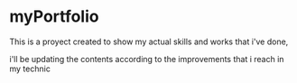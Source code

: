 myPortfolio 
=============

This is a proyect created to show my actual skills and works that i&apos;ve done,

i&apos;ll be updating the contents according to the improvements that i reach in my technic